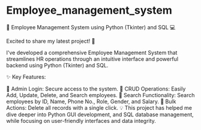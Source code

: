 # Employee_management_system
🚀 Employee Management System using Python (Tkinter) and SQL 💻

Excited to share my latest project! 🎉

I've developed a comprehensive Employee Management System that streamlines HR operations through an intuitive interface and powerful backend using Python (Tkinter) and SQL.

✨ Key Features:

🔐 Admin Login: Secure access to the system.
📝 CRUD Operations: Easily Add, Update, Delete, and Search employees.
🔎 Search Functionality: Search employees by ID, Name, Phone No., Role, Gender, and Salary.
🧹 Bulk Actions: Delete all records with a single click.
💡 This project has helped me dive deeper into Python GUI development, and SQL database management, while focusing on user-friendly interfaces and data integrity.
